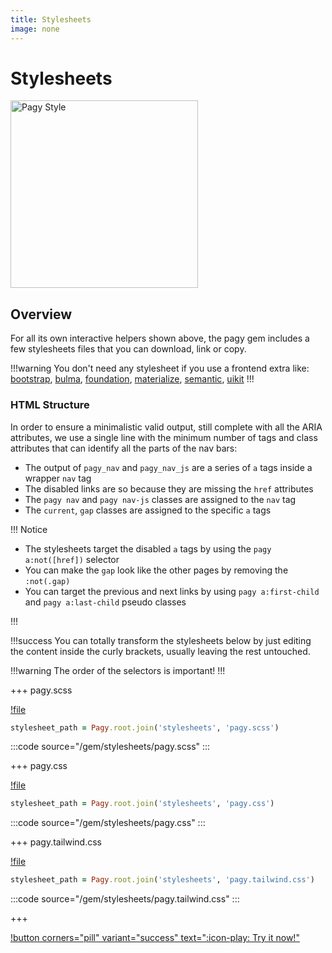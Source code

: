 ```yaml
---
title: Stylesheets
image: none
---
```


# Stylesheets

<img src="/pagy/docs/assets/images/pagy-style.png" width="300" title="Pagy Style">

## Overview

For all its own interactive helpers shown above, the pagy gem includes a few stylesheets files that you can download, link or
copy.

!!!warning
You don't need any stylesheet if you use a frontend extra like: 
[bootstrap](/docs/extras/bootstrap), [bulma](/docs/extras/bulma), [foundation](/docs/extras/foundation), 
[materialize](/docs/extras/materialize), [semantic](/docs/extras/semantic), [uikit](/docs/extras/uikit)
!!!

### HTML Structure

In order to ensure a minimalistic valid output, still complete with all the ARIA attributes, we use a single line with the minimum
number of tags and class attributes that can identify all the parts of the nav bars:

- The output of `pagy_nav` and `pagy_nav_js` are a series of `a` tags inside a wrapper `nav` tag
- The disabled links are so because they are missing the `href` attributes
- The `pagy nav` and `pagy nav-js` classes are assigned to the `nav` tag
- The `current`, `gap` classes are assigned to the specific `a` tags

!!! Notice

- The stylesheets target the disabled `a` tags by using the `pagy a:not([href])` selector
- You can make the `gap` look like the other pages by removing the `:not(.gap)`
- You can target the previous and next links by using `pagy a:first-child` and `pagy a:last-child` pseudo classes

!!!

!!!success 
You can totally transform the stylesheets below by just editing the content inside the curly brackets, usually leaving
the rest untouched.

!!!warning The order of the selectors is important!
!!!

+++ pagy.scss

[!file](/gem/stylesheets/pagy.scss)

```ruby 
stylesheet_path = Pagy.root.join('stylesheets', 'pagy.scss')
```

:::code source="/gem/stylesheets/pagy.scss" :::

+++ pagy.css

[!file](/gem/stylesheets/pagy.css)

```ruby 
stylesheet_path = Pagy.root.join('stylesheets', 'pagy.css')
```

:::code source="/gem/stylesheets/pagy.css" :::

+++ pagy.tailwind.css

[!file](/gem/stylesheets/pagy.tailwind.css)

```ruby 
stylesheet_path = Pagy.root.join('stylesheets', 'pagy.tailwind.css')
```

:::code source="/gem/stylesheets/pagy.tailwind.css" :::

+++

[!button corners="pill" variant="success" text=":icon-play: Try it now!"](/playground.md#3-demo-app)
